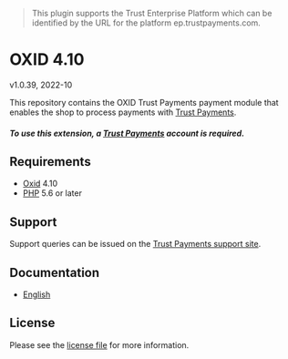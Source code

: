 > This plugin supports the Trust Enterprise Platform which can be identified by the URL for the platform ep.trustpayments.com.

# OXID 4.10

v1.0.39, 2022-10

This repository contains the OXID  Trust Payments payment module that enables the shop to process payments with [Trust Payments](https://www.trustpayments.com/).

##### To use this extension, a [Trust Payments](https://ep.trustpayments.com/user/signup)  account is required.

## Requirements

* [Oxid](https://www.oxid-esales.com/) 4.10
* [PHP](http://php.net/) 5.6 or later

## Support

Support queries can be issued on the [Trust Payments support site](https://www.trustpayments.com/contact-us/).

## Documentation

* [English](https://plugin-documentation.ep.trustpayments.com/TrustPayments/oxid-4.10/1.0.39/docs/en/documentation.html)

## License

Please see the [license file](https://github.com/TrustPayments/oxid-4.10/blob/1.0.39/LICENSE) for more information.